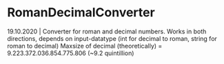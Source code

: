 # RomanDecimalConverter
19.10.2020 | Converter for roman and decimal numbers. Works in both directions, depends on input-datatype (int for decimal to roman, string for roman to decimal)
Maxsize of decimal (theoretically) = 9.223.372.036.854.775.806 (~9.2 quintillion)

